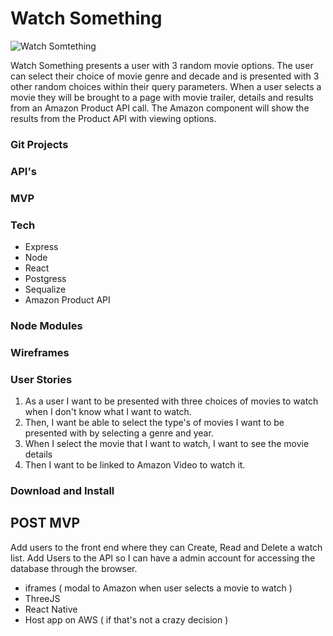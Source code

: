 # Watch Something

![Watch Somtething](http://i.imgur.com/wujRn0d.jpg)

Watch Something presents a user with 3 random movie options. The user 
can select their choice of movie genre and decade and is presented with 3 other random choices 
within their query parameters. When a user selects a movie they will be brought to a page with movie trailer, details 
and results from an Amazon Product API call. The Amazon component will show the results from the Product API with viewing options.

### Git Projects

### API's

### MVP 

### Tech
* Express
* Node
* React
* Postgress 
* Sequalize
* Amazon Product API 

### Node Modules

### Wireframes

### User Stories
1. As a user I want to be presented with three choices of movies to watch when I don't know what I want to watch.
2. Then, I want be able to select the type's of movies I want to be presented with by selecting a genre and year. 
3. When I select the movie that I want to watch, I want to see the movie details 
4. Then I want to be linked to Amazon Video to watch it.

### Download and Install


## POST MVP
Add users to the front end where they can Create, Read and Delete a watch list.
Add Users to the API so I can have a admin account for accessing the database through the browser.
* iframes ( modal to Amazon when user selects a movie to watch )
* ThreeJS
* React Native 
* Host app on AWS ( if that's not a crazy decision )





